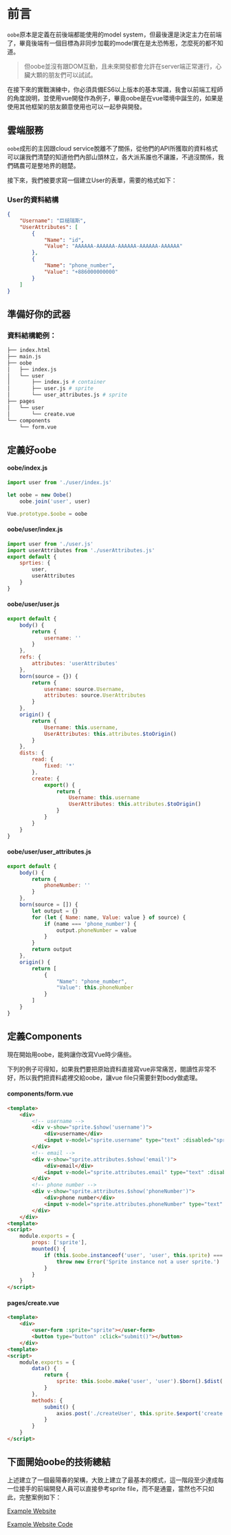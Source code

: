 # 前言

`oobe`原本是定義在前後端都能使用的model system，但最後還是決定主力在前端了，畢竟後端有一個目標為非同步加載的model實在是太恐怖惹，怎麼死的都不知道。

> 但oobe並沒有跟DOM互動，且未來開發都會允許在server端正常運行，心臟大顆的朋友們可以試試。

在接下來的實戰演練中，你必須具備ES6以上版本的基本常識，我會以前端工程師的角度說明，並使用vue開發作為例子，畢竟oobe是在vue環境中誕生的，如果是使用其他框架的朋友願意使用也可以一起參與開發。

## 雲端服務

`oobe`成形的主因跟cloud service脫離不了關係，從他們的API所獲取的資料格式可以讓我們清楚的知道他們內部山頭林立，各大派系誰也不讓誰，不過沒關係，我們碼農可是整地界的翹楚。

接下來，我們被要求寫一個建立User的表單，需要的格式如下：

### User的資料結構

```json
{
    "Username": "巨槌瑞斯",
    "UserAttributes": [
        {
            "Name": "id",
            "Value": "AAAAAA-AAAAAA-AAAAAA-AAAAAA-AAAAAA"
        },
        {
            "Name": "phone_number",
            "Value": "+886000000000"
        }
    ]
}
```

## 準備好你的武器

### 資料結構範例：

```bash
├── index.html
├── main.js
├── oobe
│   ├── index.js
│   └── user
│       ├── index.js # container
│       ├── user.js # sprite
│       └── user_attributes.js # sprite
├── pages
│   └── user
│       └── create.vue
└── components
    └── form.vue
```

## 定義好oobe

#### oobe/index.js

```js
import user from './user/index.js'

let oobe = new Oobe()
    oobe.join('user', user)

Vue.prototype.$oobe = oobe
```

#### oobe/user/index.js

```js
import user from './user.js'
import userAttributes from './userAttributes.js'
export default {
    sprties: {
        user,
        userAttributes
    }
}
```

#### oobe/user/user.js

```js
export default {
    body() {
        return {
            username: ''
        }
    },
    refs: {
        attributes: 'userAttributes'
    },
    born(source = {}) {
        return {
            username: source.Username,
            attributes: source.UserAttributes
        }
    },
    origin() {
        return {
            Username: this.username,
            UserAttributes: this.attributes.$toOrigin()
        }
    },
    dists: {
        read: {
            fixed: '*'
        },
        create: {
            export() {
                return {
                    Username: this.username
                    UserAttributes: this.attributes.$toOrigin()
                }
            }
        }
    }
}
```

#### oobe/user/user_attributes.js

```js
export default {
    body() {
        return {
            phoneNumber: ''
        }
    },
    born(source = []) {
        let output = {}
        for (let { Name: name, Value: value } of source) {
            if (name === 'phone_number') {
                output.phoneNumber = value
            }
        }
        return output
    },
    origin() {
        return [
            {
                "Name": "phone_number",
                "Value": this.phoneNumber
            }
        ]
    }
}
```

## 定義Components

現在開始用oobe，能夠讓你改寫Vue時少痛些。

下列的例子可得知，如果我們要把原始資料直接寫vue非常痛苦，閱讀性非常不好，所以我們把資料處裡交給oobe，讓vue file只需要針對body做處理。

#### components/form.vue

```html
<template>
    <div>
        <!-- username -->
        <div v-show="sprite.$show('username')">
            <div>username</div>
            <input v-model="sprite.username" type="text" :disabled="sprite.$isFixed('username')">
        </div>
        <!-- email -->
        <div v-show="sprite.attributes.$show('email')">
            <div>email</div>
            <input v-model="sprite.attributes.email" type="text" :disabled="sprite.attributes.$isFixed('email')">
        </div>
        <!-- phone number -->
        <div v-show="sprite.attributes.$show('phoneNumber')">
            <div>phone number</div>
            <input v-model="sprite.attributes.phoneNumber" type="text" :disabled="sprite.attributes.$isFixed('phoneNumber')">
        </div>
    </div>
<template>
<script>
    module.exports = {
        props: ['sprite'],
        mounted() {
            if (this.$oobe.instanceof('user', 'user', this.sprite) === false) {
                throw new Error('Sprite instance not a user sprite.')
            }
        }
    }
</script>
```

#### pages/create.vue

```html
<template>
    <div>
        <user-form :sprite="sprite"></user-form>
        <button type="button" :click="submit()"></button>
    </div>
<template>
<script>
    module.exports = {
        data() {
            return {
                sprite: this.$oobe.make('user', 'user').$born().$dist('create')
            }
        },
        methods: {
            submit() {
                axios.post('./createUser', this.sprite.$export('create'))
            }
        }
    }
</script>
```

## 下面開始oobe的技術總結

上述建立了一個最陽春的架構，大致上建立了最基本的模式，這一階段至少達成每一位接手的前端開發人員可以直接參考sprite file，而不是通靈，當然也不只如此，完整案例如下：

[Example Website](https://softchef.github.io/oobe/example/)

[Example Website Code](https://github.com/SoftChef/oobe/tree/master/example)
